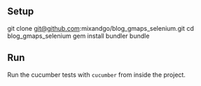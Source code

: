 ## Setup
git clone git@github.com:mixandgo/blog_gmaps_selenium.git
cd blog_gmaps_selenium
gem install bundler
bundle

## Run
Run the cucumber tests with `cucumber` from inside the project.
